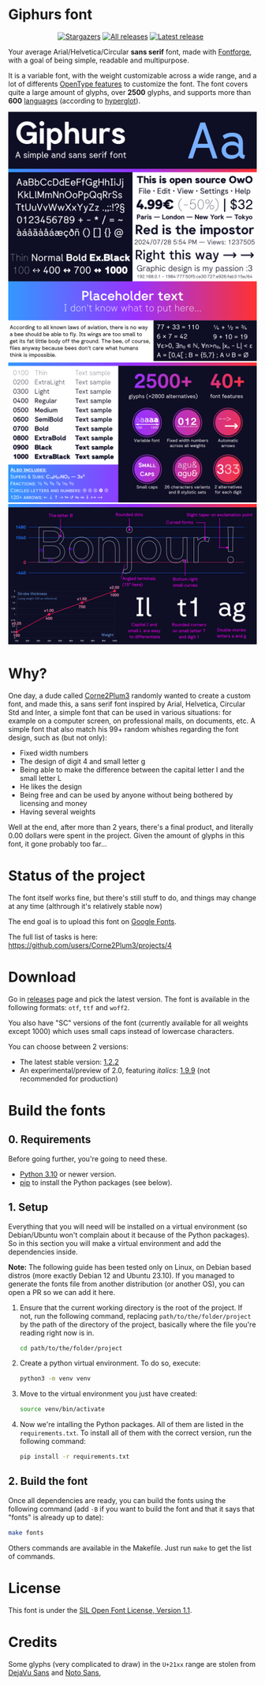 # Giphurs font

<p align="center">
	<a href="https://github.com/Corne2Plum3/Giphurs/stargazers"><img src="https://img.shields.io/github/stars/Corne2Plum3/Giphurs?style=flat-square" alt="Stargazers" /></a>
	<a href="https://github.com/Corne2Plum3/Giphurs/releases"><img src="https://img.shields.io/github/downloads/Corne2Plum3/Giphurs/total?style=flat-square" alt="All releases" /></a>
	<a href="https://github.com/Corne2Plum3/Giphurs/releases/latest"><img src="https://img.shields.io/github/downloads/Corne2Plum3/Giphurs/latest/total?style=flat-square" alt="Latest release" /></a>
	<a href="https://github.com/Corne2Plum3/Giphurs/releases/latest"><img src="https://img.shields.io/github/v/release/Corne2Plum3/Giphurs?style=flat-square" alt="" /></a>
	<a href="./output/fontbakery/fontbakery-report.html"><img src="./output/badges/overall.svg" alt=""></a>
</p>

Your average Arial/Helvetica/Circular **sans serif** font, made with [Fontforge](https://fontforge.org/en-US/), with a goal of being simple, readable and multipurpose.

It is a variable font, with the weight customizable across a wide range, and a lot of differents [OpenType features](https://github.com/Corne2Plum3/Giphurs/wiki/OpenType-font-features) to customize the font. The font covers quite a large amount of glyphs, over **2500** glyphs, and supports more than **600** [languages](https://github.com/Corne2Plum3/Giphurs/wiki/Supported-languages-list) (according to [hyperglot](https://github.com/rosettatype/hyperglot)).

![](documentation/font_presentation_1.png)
![](documentation/font_presentation_2.png)
![](documentation/font_presentation_3.png)

# Why?

One day, a dude called [Corne2Plum3](https://github.com/Corne2Plum3) randomly wanted to create a custom font, and made this, a sans serif font inspired by Arial, Helvetica, Circular Std and Inter, a simple font that can be used in various situations: for example on a computer screen, on professional mails, on documents, etc. A simple font that also match his 99+ random whishes regarding the font design, such as (but not only):

* Fixed width numbers
* The design of digit 4 and small letter g
* Being able to make the difference between the capital letter I and the small letter L
* He likes the design
* Being free and can be used by anyone without being bothered by licensing and money
* Having several weights

Well at the end, after more than 2 years, there's a final product, and literally 0.00 dollars were spent in the project. Given the amount of glyphs in this font, it gone probably too far...

# Status of the project

The font itself works fine, but there's still stuff to do, and things may change at any time (althrough it's relatively stable now)

The end goal is to upload this font on [Google Fonts](https://fonts.google.com/).

The full list of tasks is here: https://github.com/users/Corne2Plum3/projects/4

# Download

Go in [releases](https://github.com/Corne2Plum3/Giphurs/releases) page and pick the latest version. The font is available in the following formats: `otf`, `ttf` and `woff2`.

You also have "SC" versions of the font (currently available for all weights except 1000) which uses small caps instead of lowercase characters.

You can choose between 2 versions:

* The latest stable version: [1.2.2](https://github.com/Corne2Plum3/Giphurs/releases/tag/v1.2.2)
* An experimental/preview of 2.0, featuring *italics*: [1.9.9](https://github.com/Corne2Plum3/Giphurs/releases/tag/v1.9.9) (not recommended for production)

# Build the fonts

## 0. Requirements

Before going further, you're going to need these.

* [Python 3.10](https://www.python.org/downloads/) or newer version.
* [pip](https://pypi.org/project/pip/) to install the Python packages (see below).

## 1. Setup

Everything that you will need will be installed on a virtual environment (so Debian/Ubuntu won't complain about it because of the Python packages). So in this section you will make a virtual environment and add the dependencies inside.

**Note:** The following guide has been tested only on Linux, on Debian based distros (more exactly Debian 12 and Ubuntu 23.10). If you managed to generate the fonts file from another distribution (or another OS), you can open a PR so we can add it here.

1. Ensure that the current working directory is the root of the project. If not, run the following command, replacing `path/to/the/folder/project` by the path of the directory of the project, basically where the file you're reading right now is in.
	```sh
	cd path/to/the/folder/project
	```

2. Create a python virtual environment. To do so, execute:
	```sh
	python3 -m venv venv
	```

3. Move to the virtual environment you just have created:
	```sh
	source venv/bin/activate 
	```

4. Now we're intalling the  Python packages. All of them are listed in the `requirements.txt`. To install all of them with the correct version, run the following command:
	```sh
	pip install -r requirements.txt
	```

## 2. Build the font

Once all dependencies are ready, you can build the fonts using the following command (add `-B` if you want to build the font and that it says that "fonts" is already up to date):

```sh
make fonts
```

Others commands are available in the Makefile. Just run `make` to get the list of commands.


# License

This font is under the [SIL Open Font License, Version 1.1](https://scripts.sil.org/OFL).


# Credits

Some glyphs (very complicated to draw) in the `U+21xx` range are stolen from [DejaVu Sans](https://github.com/dejavu-fonts/dejavu-fonts) and [Noto Sans](https://github.com/notofonts/notofonts.github.io), 

